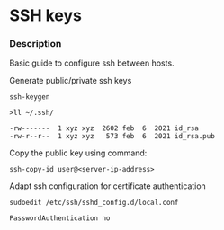 # SSH keys 

### Description
Basic guide to configure ssh between hosts.

Generate public/private ssh keys

```shell
ssh-keygen

>ll ~/.ssh/

-rw-------  1 xyz xyz  2602 feb  6  2021 id_rsa
-rw-r--r--  1 xyz xyz   573 feb  6  2021 id_rsa.pub

```

Copy the public key using command:
```shell
ssh-copy-id user@<server-ip-address>
```
Adapt ssh configuration for certificate authentication

```shell
sudoedit /etc/ssh/sshd_config.d/local.conf

PasswordAuthentication no
```